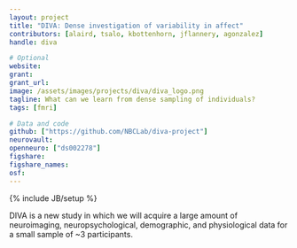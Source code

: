 ```yaml
---
layout: project
title: "DIVA: Dense investigation of variability in affect"
contributors: [alaird, tsalo, kbottenhorn, jflannery, agonzalez]
handle: diva

# Optional
website:
grant:
grant_url:
image: /assets/images/projects/diva/diva_logo.png
tagline: What can we learn from dense sampling of individuals?
tags: [fmri]

# Data and code
github: ["https://github.com/NBCLab/diva-project"]
neurovault:
openneuro: ["ds002278"]
figshare:
figshare_names:
osf:
---
```

{% include JB/setup %}

DIVA is a new study in which we will acquire a large amount of neuroimaging, neuropsychological, demographic, and physiological data for a small sample of ~3 participants.
